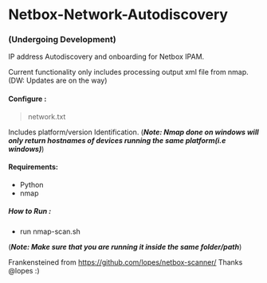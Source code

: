 # Netbox-Network-Autodiscovery

### (Undergoing Development)

IP address Autodiscovery and onboarding for Netbox IPAM.

Current functionality only includes processing output xml file from nmap.(DW: Updates are on the way)

#### Configure : 
> network.txt

Includes platform/version Identification. (_**Note: Nmap done on windows will only return hostnames of devices running the same platform(i.e windows)**_)

#### Requirements:
  - Python
  - nmap

##### How to Run :
  - run nmap-scan.sh

(_**Note: Make sure that you are running it inside the same folder/path**_)

Frankensteined from https://github.com/lopes/netbox-scanner/  Thanks @lopes :)
